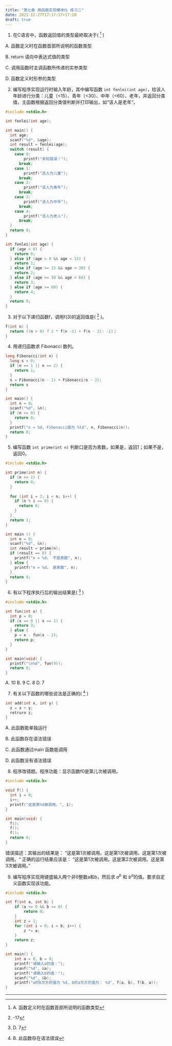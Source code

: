```yaml
---
title: "第七章 用函数实现模块化 练习二"
date: 2021-12-27T17:17:17+17:18
draft: true
---
```


<!--more-->

1. 在C语言中，函数返回值的类型最終取决于( [^1] )

A. 函数定义时在函数首部所说明的函数类型

B. return 语向中表达式值的类型

C. 调用函数时主调函数所传递的实参类型

D. 函数定义时形参的类型

2. 编写程序实现运行时输入年龄，其中编写函数 `int fenlei(int age)`，给该人年龄进行分类：儿童（<15）、青年（<30）、中年（<60）、老年，并返回分类值，主函数根据返回分类值判断并打印输出，如“该人是老年“。

```c
#include <stdio.h>

int fenlei(int age);

int main() {
  int age;
  scanf("%d", &age);
  int result = fenlei(age);
  switch (result) {
    case 0:
    	printf("未知错误！");
      break;
    case 1:
    	printf("该人为儿童");
      break;
    case 2:
    	printf("该人为青年");
      break;
    case 3:
    	printf("该人为中年");
      break;
    case 4:
    	printf("该人为老人");
      break;
  }
  return 0;
}

int fenlei(int age) {
  if (age < 0) {
    return 0;
  } else if (age > 0 && age < 15) {
    return 1;
  } else if (age >= 15 && age < 30) {
    return 2;
  } else if (age >= 30 && age < 60) {
    return 3;
  } else if (age >= 60) {
    return 4;
  }
  return 0;
}
```

3. 对于以下递归函数f，调用f(3)的返回值是( [^3] )。

```c
f(int n) {
  return ((n > 0) ? 2 * f(n -1) + f(n - 2): -1)；
}
```

4. 用递归函数求 Fibonacci 数列。

```c
long Fibonacci(int n) {
  long s = 0;
  if (n == 1 || n == 2) {
    return 1;
  }
  s = Fibonacci(n - 1) + Fibonacci(n - 2);
  return s
}

int main() {
  int n = 0;
  scanf("%d", &n);
  if (n <= 0) {
    return 0;
  }
  printf("n = %d, Fibonacci值为 %ld", n, Fibonacci(n));
  return 0;  
}
```

5. 编写函数 `int prime(int n)` 判断口是否为素数，如果是，返回1；如果不是，返回0。

```c
#include <stdio.h>

int prime(int n) {
  if (n <= 1) {
    return 0;
  }
  
  for (int i = 2; i < n; i++) {
    if (n % i == 0) {
      return 0;
    }
  }
  return 1;
}

int main () {
  int n = 0;
  scanf("%d", &n);
  int result = prime(n);
  if (result == 0) {
    printf("n = %d， 不是素数", n);
  } else {
    printf("n = %d， 是素数", n);
  }
  return 0;
}
```

6. 有以下程序执行后的输出结果是( [^6] )

```c
#include <stdio.h>

int fun(int x) {
  int p = 0;
  if (x == 0 || x == 1) {
    return 3;
  } else {
    p = x - fun(x - 2);
    return p;
  }
}

int main(void) {
  printf("\n%d", fun(9));
  return 0;
}
```

A. 10
B. 9
C. 8
D. 7

7. 有关以下函数的哪些说法是正确的( [^7] )

```c
int add(int x, int y) {
  z = x + y;
  retrurn z;
}
```

A.  此函数能单独运行

B.  此函数存在语法错误

C.  此函数通过main 函数能调用

D.  此函数没有语法错误

8. 程序改错题。程序功能：显示函数f0是第儿次被调用。

```c
#include <stdio.h>

void f() {
  int i = 0;
  i++;
  printf("这是第%d被调用。", i);
}

int main(void) {
  f();
  f();
  f();
  return 0;
}
```

错误描述：其输出的结果是：
“这是第1次被调用。这是第1次被调用。这是第1次被调用。“
正确的运行结果应该是：
“这是第1次被调用。这是第2次被调用。这是第3次被调用。”

9. 编写程序实现用键盛输入两个非0整数a和b，然后求 $a^b$ 和  $b^a$的值。要求自定义函数实现该功能。

```c
#include <stdio.h>

int f(int a, int b) {
    if (a <= 0 && b <= 0) {
        return 0;
    }
    int z = 1;
    for (int i = 0; i < b; i++) {
        z *= a;
    }
    return z;
}

int main() {
    int a = 0, b = 0;
    printf("请输入a的值：");
    scanf("%d", &a);
    printf("请输入b的值：");
    scanf("%d", &b);
    printf("a的b次方的值为 %d, b的a次方的值为： %d", f(a, b), f(b, a));
}
```

------

[^1]: A. 函数定义时在函数首部所说明的函数类型
[^3]: -17
[^6]: D. 7

[^7]: B.  此函数存在语法错误
[^8]: `int i = 0` 改为 `static int i = 0`

